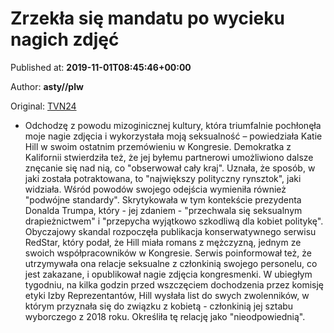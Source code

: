 
# Zrzekła się mandatu po wycieku nagich zdjęć

Published at: **2019-11-01T08:45:46+00:00**

Author: **asty//plw**

Original: [TVN24](https://www.tvn24.pl/wiadomosci-ze-swiata,2/usa-kongresmenka-katie-hill-zrzekla-sie-mandatu,982127.html)

- Odchodzę z powodu mizoginicznej kultury, która triumfalnie pochłonęła moje nagie zdjęcia i wykorzystała moją seksualność – powiedziała Katie Hill w swoim ostatnim przemówieniu w Kongresie.
Demokratka z Kalifornii stwierdziła też, że jej byłemu partnerowi umożliwiono dalsze znęcanie się nad nią, co "obserwował cały kraj". Uznała, że sposób, w jaki została potraktowana, to "największy polityczny rynsztok", jaki widziała.
Wśród powodów swojego odejścia wymieniła również "podwójne standardy". Skrytykowała w tym kontekście prezydenta Donalda Trumpa, który - jej zdaniem - "przechwala się seksualnym drapieżnictwem" i "przepycha wyjątkowo szkodliwą dla kobiet politykę".
Obyczajowy skandal rozpoczęła publikacja konserwatywnego serwisu RedStar, który podał, że Hill miała romans z mężczyzną, jednym ze swoich współpracowników w Kongresie.
Serwis poinformował też, że utrzymywała ona relacje seksualne z członkinią swojego personelu, co jest zakazane, i opublikował nagie zdjęcia kongresmenki.
W ubiegłym tygodniu, na kilka godzin przed wszczęciem dochodzenia przez komisję etyki Izby Reprezentantów, Hill wysłała list do swych zwolenników, w którym przyznała się do związku z kobietą - członkinią jej sztabu wyborczego z 2018 roku.
Określiła tę relację jako "nieodpowiednią".
